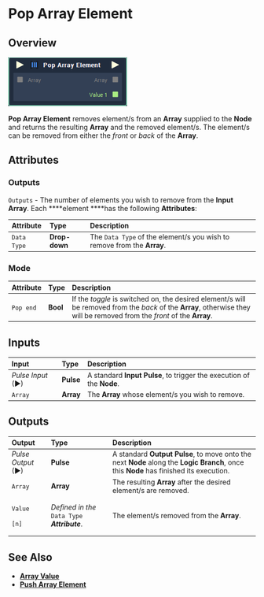 # Pop Array Element

## Overview

![The Pop Array Element Node.](../../.gitbook/assets/pop-array-element.PNG)

**Pop Array Element** removes element/s from an **Array** supplied to the **Node** and returns the resulting **Array** and the removed element/s. The element/s can be removed from either the _front_ or _back_ of the **Array**.

## Attributes

### Outputs

`Outputs` - The number of elements you wish to remove from the **Input** **Array**. Each ****element ****has the following **Attributes**:

| Attribute | Type | Description |
| :--- | :--- | :--- |
| `Data Type` | **Drop-down** | The `Data Type` of the element/s you wish to remove from the **Array**. |

### Mode

| Attribute | Type | Description |
| :--- | :--- | :--- |
| `Pop end` | **Bool** | If the _toggle_ is switched on, the desired element/s will be removed from the _back_ of the **Array**, otherwise they will be removed from the _front_ of the **Array**. |

## Inputs

| Input | Type | Description |
| :--- | :--- | :--- |
| _Pulse Input_ \(►\) | **Pulse** | A standard **Input Pulse**, to trigger the execution of the **Node**. |
| `Array` | **Array** | The **Array** whose element/s you wish to remove. |

## Outputs

<table>
  <thead>
    <tr>
      <th style="text-align:left">Output</th>
      <th style="text-align:left">Type</th>
      <th style="text-align:left">Description</th>
    </tr>
  </thead>
  <tbody>
    <tr>
      <td style="text-align:left"><em>Pulse Output</em> (&#x25BA;)</td>
      <td style="text-align:left"><b>Pulse</b>
      </td>
      <td style="text-align:left">A standard <b>Output Pulse</b>, to move onto the next <b>Node</b> along the <b>Logic Branch</b>,
        once this <b>Node</b> has finished its execution.</td>
    </tr>
    <tr>
      <td style="text-align:left"><code>Array</code>
      </td>
      <td style="text-align:left"><b>Array</b>
      </td>
      <td style="text-align:left">The resulting <b>Array</b> after the desired element/s are removed.</td>
    </tr>
    <tr>
      <td style="text-align:left">
        <p><code>Value</code>
        </p>
        <p><code>[n]</code>
        </p>
      </td>
      <td style="text-align:left"><em>Defined in the</em>  <code>Data Type</code>  <em><b>Attribute</b></em>.</td>
      <td
      style="text-align:left">The element/s removed from the <b>Array</b>.</td>
    </tr>
  </tbody>
</table>

## See Also

* [**Array Value**](array-value.md)
* [**Push Array Element**](push-array-element.md)

